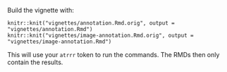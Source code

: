 Build the vignette with:

```
knitr::knit("vignettes/annotation.Rmd.orig", output = "vignettes/annotation.Rmd")
knitr::knit("vignettes/image-annotation.Rmd.orig", output = "vignettes/image-annotation.Rmd")
```

This will use your `atrrr` token to run the commands.
The RMDs then only contain the results.

